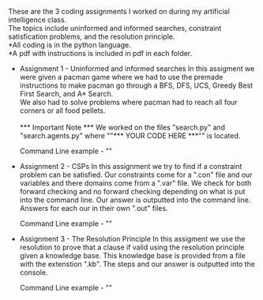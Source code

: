These are the 3 coding assignments I worked on during my artificial intelligence class. 
<br>The topics include uninformed and informed searches, constraint satisfication problems, and the resolution principle.
<br>*All coding is in the python language.
<br>*A pdf with instructions is included in pdf in each folder.

- Assignment 1 - Uninformed and informed searches
In this assigment we were given a pacman game where we had to use the premade instructions to make pacman go through a BFS, DFS, UCS, Greedy Best First Search, and A* Search.
<br>We also had to solve problems where pacman had to reach all four corners or all food pellets.
<br><br>*** Important Note ***
We worked on the files "search.py" and "search.agents.py" where ""*** YOUR CODE HERE ***"" is located.

  Command Line example - ""

- Assignment 2 - CSPs
In this assignment we try to find if a constraint problem can be satisfied. Our constraints come for a ".con" file and our variables and there domains come from a ".var" file. We check for both forward checking and no forward checking depending on what is put into the command line. Our answer is outputted into the command line. Answers for each our in their own ".out" files.

  Command Line example - ""

- Assignment 3 - The Resolution Principle
In this assigment we use the resolution to prove that a clause if valid using the resolution principle given a knowledge base. This knowledge base is provided from a file with the extenstion ".kb". The steps and our answer is outputted into the console.

  Command Line example - ""
